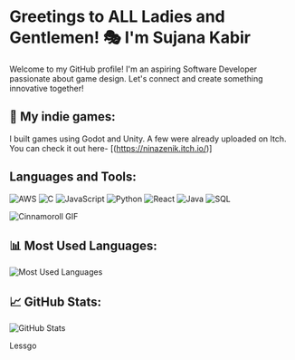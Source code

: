 # Greetings to ALL Ladies and Gentlemen! 🎭 I'm Sujana Kabir

Welcome to my GitHub profile! I'm an aspiring Software Developer passionate about game design. Let's connect and create something innovative together!

## 📖 My indie games:  
I built games using Godot and Unity. A few were already uploaded on Itch. You can check it out here-  [(https://ninazenik.itch.io/)]

## Languages and Tools:
![AWS](https://img.shields.io/badge/AWS-FF9900?style=flat-square&logo=amazonaws&logoColor=white)
![C](https://img.shields.io/badge/C-00599C?style=flat-square&logo=c&logoColor=white)
![JavaScript](https://img.shields.io/badge/JavaScript-F7DF1E?style=flat-square&logo=javascript&logoColor=black)
![Python](https://img.shields.io/badge/Python-3776AB?style=flat-square&logo=python&logoColor=white)
![React](https://img.shields.io/badge/React-20232A?style=flat-square&logo=react&logoColor=61DAFB)
![Java](https://img.shields.io/badge/Java-007396?style=flat-square&logo=java&logoColor=white)
![SQL](https://img.shields.io/badge/SQL-025E8C?style=flat-square&logo=database&logoColor=white)

![Cinnamoroll GIF](https://media.giphy.com/media/3oriO0OEd9QIDdllqo/giphy.gif)



## 📊 Most Used Languages:
![Most Used Languages](https://github-readme-stats.vercel.app/api/top-langs/?username=sxknnn&layout=compact&theme=dark)

## 📈 GitHub Stats:
![GitHub Stats](https://github-readme-stats.vercel.app/api?username=sxknnn&show_icons=true&theme=dark)

Lessgo
